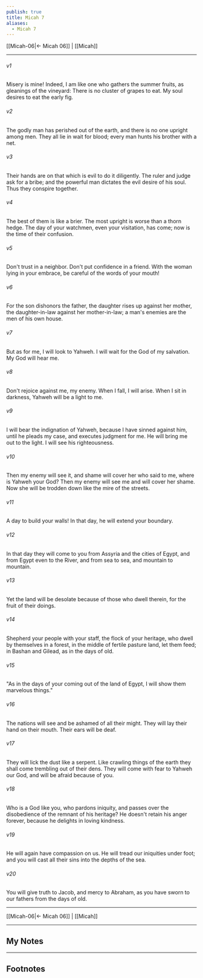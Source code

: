 ```yaml
---
publish: true
title: Micah 7
aliases:
  - Micah 7
---
```


[[Micah-06|← Micah 06]] | [[Micah]]
***



###### v1 
Misery is mine! Indeed, I am like one who gathers the summer fruits, as gleanings of the vineyard: There is no cluster of grapes to eat. My soul desires to eat the early fig. 

###### v2 
The godly man has perished out of the earth, and there is no one upright among men. They all lie in wait for blood; every man hunts his brother with a net. 

###### v3 
Their hands are on that which is evil to do it diligently. The ruler and judge ask for a bribe; and the powerful man dictates the evil desire of his soul. Thus they conspire together. 

###### v4 
The best of them is like a brier. The most upright is worse than a thorn hedge. The day of your watchmen, even your visitation, has come; now is the time of their confusion. 

###### v5 
Don't trust in a neighbor. Don't put confidence in a friend. With the woman lying in your embrace, be careful of the words of your mouth! 

###### v6 
For the son dishonors the father, the daughter rises up against her mother, the daughter-in-law against her mother-in-law; a man's enemies are the men of his own house. 

###### v7 
But as for me, I will look to Yahweh. I will wait for the God of my salvation. My God will hear me. 

###### v8 
Don't rejoice against me, my enemy. When I fall, I will arise. When I sit in darkness, Yahweh will be a light to me. 

###### v9 
I will bear the indignation of Yahweh, because I have sinned against him, until he pleads my case, and executes judgment for me. He will bring me out to the light. I will see his righteousness. 

###### v10 
Then my enemy will see it, and shame will cover her who said to me, where is Yahweh your God? Then my enemy will see me and will cover her shame. Now she will be trodden down like the mire of the streets. 

###### v11 
A day to build your walls! In that day, he will extend your boundary. 

###### v12 
In that day they will come to you from Assyria and the cities of Egypt, and from Egypt even to the River, and from sea to sea, and mountain to mountain. 

###### v13 
Yet the land will be desolate because of those who dwell therein, for the fruit of their doings. 

###### v14 
Shepherd your people with your staff, the flock of your heritage, who dwell by themselves in a forest, in the middle of fertile pasture land, let them feed; in Bashan and Gilead, as in the days of old. 

###### v15 
"As in the days of your coming out of the land of Egypt, I will show them marvelous things." 

###### v16 
The nations will see and be ashamed of all their might. They will lay their hand on their mouth. Their ears will be deaf. 

###### v17 
They will lick the dust like a serpent. Like crawling things of the earth they shall come trembling out of their dens. They will come with fear to Yahweh our God, and will be afraid because of you. 

###### v18 
Who is a God like you, who pardons iniquity, and passes over the disobedience of the remnant of his heritage? He doesn't retain his anger forever, because he delights in loving kindness. 

###### v19 
He will again have compassion on us. He will tread our iniquities under foot; and you will cast all their sins into the depths of the sea. 

###### v20 
You will give truth to Jacob, and mercy to Abraham, as you have sworn to our fathers from the days of old.

***
[[Micah-06|← Micah 06]] | [[Micah]]

---
## My Notes

---
## Footnotes